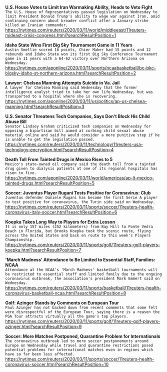 **U.S. House Votes to Limit Iran Warmaking Ability, Heads to Veto Fight**\
`The U.S. House of Representatives passed legislation on Wednesday to limit President Donald Trump's ability to wage war against Iran, amid continuing concern about broader conflict after a January strike killed an Iranian commander,`\
https://nytimes.com/reuters/2020/03/11/world/middleeast/11reuters-mideast-crisis-congress.html?searchResultPosition=1

**Idaho State Wins First Big Sky Tournament Game in 11 Years**\
`Austin Smellie scored 16 points, Chier Maker had 15 points and 12 rebounds and Idaho State won its first Big Sky Conference Tournament game in 11 years with a 64-62 victory over Northern Arizona on Wednesday.`\
https://nytimes.com/aponline/2020/03/11/sports/ncaabasketball/bc-bkc-bigsky-idaho-st-northern-arizona.html?searchResultPosition=2

**Lawyer: Chelsea Manning Attempts Suicide in Va. Jail**\
`A lawyer for Chelsea Manning said Wednesday that the former intelligence analyst tried to take her own life Wednesday, but was transported to a hospital where she is recovering. `\
https://nytimes.com/aponline/2020/03/11/us/politics/ap-us-chelsea-manning.html?searchResultPosition=3

**U.S. Senator Threatens Tech Companies, Says Don't Block His Child Abuse Bill**\
`Senator Lindsey Graham criticized tech companies on Wednesday for opposing a bipartisan bill aimed at curbing child sexual abuse material online and said he would consider a more punitive step if he is unable to get the legislation passed.`\
https://nytimes.com/reuters/2020/03/11/technology/11reuters-usa-technology-encryption.html?searchResultPosition=4

**Death Toll From Tainted Drugs in Mexico Rises to 5**\
`Mexico's state-owned oil company said the death toll from a tainted drug given to dialysis patients at one of its regional hospitals has risen to five.`\
https://nytimes.com/aponline/2020/03/11/world/americas/ap-lt-mexico-tainted-drugs.html?searchResultPosition=5

**Soccer: Juventus Player Rugani Tests Positive for Coronavirus: Club**\
`Juventus defender Daniele Rugani has become the first Serie A player to test positive for coronavirus, the Turin side said on Wednesday.`\
https://nytimes.com/reuters/2020/03/11/sports/soccer/11reuters-health-coronavirus-italy-soccer.html?searchResultPosition=6

**Koepka Takes Long Way to Players for Extra Lesson**\
`It is only 157 miles (252 kilometers) from Bay Hill to Ponte Vedra Beach in Florida, but Brooks Koepka took the scenic route, flying across the United States and back en route to this week's Players Championship.`\
https://nytimes.com/reuters/2020/03/11/sports/golf/11reuters-golf-players-koepka.html?searchResultPosition=7

**'March Madness' Attendance to Be Limited to Essential Staff, Families: NCAA**\
`Attendance at the NCAA's 'March Madness' basketball tournaments will be restricted to essential staff and limited family due to the ongoing coronavirus outbreak, the association's president Mark Emmert said on Wednesday.`\
https://nytimes.com/reuters/2020/03/11/sports/basketball/11reuters-health-coronavirus-basketball-ncaa.html?searchResultPosition=8

**Golf: Azinger Stands by Comments on European Tour**\
`Paul Azinger has not backed down from recent comments that some felt were disrespectful of the European Tour, saying there is a reason the PGA Tour attracts virtually all the game's top players.`\
https://nytimes.com/reuters/2020/03/11/sports/golf/11reuters-golf-players-azinger.html?searchResultPosition=9

**Soccer: More Matches Postponed, Quarantine Problem for Internationals**\
`The coronavirus outbreak led to more soccer postponements around Europe on Wednesday while travel and quarantine restrictions posed potential problems for international matches even in regions which have so far been less affected.`\
https://nytimes.com/reuters/2020/03/11/sports/soccer/11reuters-health-coronavirus-soccer.html?searchResultPosition=10

